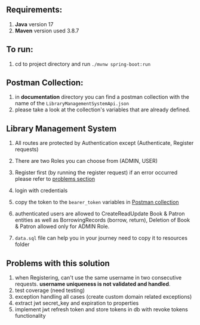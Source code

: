 ## Requirements:
1. **Java** version 17
1. **Maven** version used 3.8.7

## To run:
1. cd to project directory and run `./mvnw spring-boot:run`

## Postman Collection:
1. in **documentation** directory you can find a postman collection with the name of the `LibraryManagementSystemApi.json`
1. please take a look at the collection's variables that are already defined.

## Library Management System
1. All routes are protected by Authentication except (Authenticate, Register requests)

1. There are two Roles you can choose from (ADMIN, USER)
1. Register first (by running the register request) if an error occurred please refer to [problems section](#problems-with-this-solution)
1. login with credentials
1. copy the token to the `bearer_token` variables in [Postman collection](#postman-collection)
1. authenticated users are allowed to CreateReadUpdate Book & Patron entities as well as BorrowingRecords (borrow, return), Deletion of Book & Patron allowed only for ADMIN Role.
1. `data.sql` file can help you in your journey need to copy it to resources folder



## Problems with this solution
1. when Registering, can't use the same username in two consecutive requests. **username uniqueness is not validated and handled**.
1. test coverage (need testing)
1. exception handling all cases (create custom domain related exceptions)
1. extract jwt secret_key and expiration to properties
1. implement jwt refresh token and store tokens in db with revoke tokens functionality

